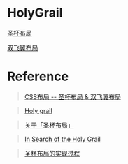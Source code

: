 # HolyGrail

[圣杯布局](https://codepen.io/ivanHuang/pen/bYoYbg)

[双飞翼布局](https://codepen.io/ivanHuang/pen/RjLjqK)

# Reference

> [CSS布局 -- 圣杯布局 & 双飞翼布局](http://www.cnblogs.com/imwtr/p/4441741.html)

> [Holy grail](https://en.wikipedia.org/wiki/Holy_grail_(web_design))

> [关于「圣杯布局」](https://segmentfault.com/a/1190000004524159)

> [In Search of the Holy Grail](https://alistapart.com/article/holygrail)

> [圣杯布局的实现过程](https://www.cnblogs.com/tinyphp/p/4742922.html#undefined)
